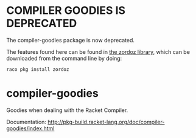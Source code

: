 COMPILER GOODIES IS DEPRECATED
==============================
The compiler-goodies package is now deprecated.

The features found here can be found in [the zordoz library][1], which can be downloaded from the command line by doing:

    raco pkg install zordoz

compiler-goodies
================
Goodies when dealing with the Racket Compiler.

Documentation:
http://pkg-build.racket-lang.org/doc/compiler-goodies/index.html

[1]: https://github.com/bennn/zordoz/

